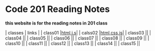 # Code 201 Reading Notes
**this website is for the reading notes in 201 class**


| classes     | links    |
| class01   |[html,j.s](class01)|
| calss02   |[html,css,js](class02)|
| class03   |[](class03)|
| class04   |[](read04)|
| class05   |[](read05)|
| class06   |[](read06)|
| class07   |[](read07)|
| class08   |[](read08)|
| class09   |[](read09)|
| class10   |[](read10)|
| class11   |[](read11)|
| class12   |[](read12)|
| class13   |[](read13)|
| class14   |[](read14)|
| class15   |[](read15)|